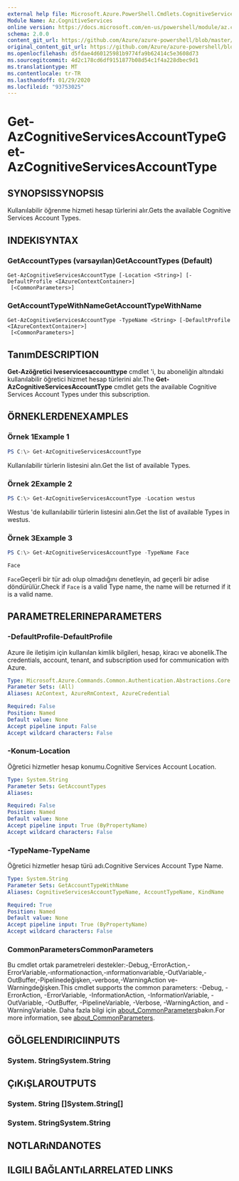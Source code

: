 ```yaml
---
external help file: Microsoft.Azure.PowerShell.Cmdlets.CognitiveServices.dll-Help.xml
Module Name: Az.CognitiveServices
online version: https://docs.microsoft.com/en-us/powershell/module/az.cognitiveservices/get-azcognitiveservicesaccounttype
schema: 2.0.0
content_git_url: https://github.com/Azure/azure-powershell/blob/master/src/CognitiveServices/CognitiveServices/help/Get-AzCognitiveServicesAccountType.md
original_content_git_url: https://github.com/Azure/azure-powershell/blob/master/src/CognitiveServices/CognitiveServices/help/Get-AzCognitiveServicesAccountType.md
ms.openlocfilehash: d5fdae4d60125981b9774fa9b62414c5e3608d73
ms.sourcegitcommit: 4d2c178cd6df9151877b08d54c1f4a228dbec9d1
ms.translationtype: MT
ms.contentlocale: tr-TR
ms.lasthandoff: 01/29/2020
ms.locfileid: "93753025"
---
```

# <span data-ttu-id="d5bb0-101">Get-AzCognitiveServicesAccountType</span><span class="sxs-lookup"><span data-stu-id="d5bb0-101">Get-AzCognitiveServicesAccountType</span></span>

## <span data-ttu-id="d5bb0-102">SYNOPSIS</span><span class="sxs-lookup"><span data-stu-id="d5bb0-102">SYNOPSIS</span></span>
<span data-ttu-id="d5bb0-103">Kullanılabilir öğrenme hizmeti hesap türlerini alır.</span><span class="sxs-lookup"><span data-stu-id="d5bb0-103">Gets the available Cognitive Services Account Types.</span></span>

## <span data-ttu-id="d5bb0-104">INDEKI</span><span class="sxs-lookup"><span data-stu-id="d5bb0-104">SYNTAX</span></span>

### <span data-ttu-id="d5bb0-105">GetAccountTypes (varsayılan)</span><span class="sxs-lookup"><span data-stu-id="d5bb0-105">GetAccountTypes (Default)</span></span>
```
Get-AzCognitiveServicesAccountType [-Location <String>] [-DefaultProfile <IAzureContextContainer>]
 [<CommonParameters>]
```

### <span data-ttu-id="d5bb0-106">GetAccountTypeWithName</span><span class="sxs-lookup"><span data-stu-id="d5bb0-106">GetAccountTypeWithName</span></span>
```
Get-AzCognitiveServicesAccountType -TypeName <String> [-DefaultProfile <IAzureContextContainer>]
 [<CommonParameters>]
```

## <span data-ttu-id="d5bb0-107">Tanım</span><span class="sxs-lookup"><span data-stu-id="d5bb0-107">DESCRIPTION</span></span>
<span data-ttu-id="d5bb0-108">**Get-Azöğretici Iveservicesaccounttype** cmdlet 'i, bu aboneliğin altındaki kullanılabilir öğretici hizmet hesap türlerini alır.</span><span class="sxs-lookup"><span data-stu-id="d5bb0-108">The **Get-AzCognitiveServicesAccountType** cmdlet gets the available Cognitive Services Account Types under this subscription.</span></span>

## <span data-ttu-id="d5bb0-109">ÖRNEKLERDEN</span><span class="sxs-lookup"><span data-stu-id="d5bb0-109">EXAMPLES</span></span>

### <span data-ttu-id="d5bb0-110">Örnek 1</span><span class="sxs-lookup"><span data-stu-id="d5bb0-110">Example 1</span></span>
```powershell
PS C:\> Get-AzCognitiveServicesAccountType
```

<span data-ttu-id="d5bb0-111">Kullanılabilir türlerin listesini alın.</span><span class="sxs-lookup"><span data-stu-id="d5bb0-111">Get the list of available Types.</span></span>

### <span data-ttu-id="d5bb0-112">Örnek 2</span><span class="sxs-lookup"><span data-stu-id="d5bb0-112">Example 2</span></span>
```powershell
PS C:\> Get-AzCognitiveServicesAccountType -Location westus
```

<span data-ttu-id="d5bb0-113">Westus 'de kullanılabilir türlerin listesini alın.</span><span class="sxs-lookup"><span data-stu-id="d5bb0-113">Get the list of available Types in westus.</span></span>

### <span data-ttu-id="d5bb0-114">Örnek 3</span><span class="sxs-lookup"><span data-stu-id="d5bb0-114">Example 3</span></span>
```powershell
PS C:\> Get-AzCognitiveServicesAccountType -TypeName Face

Face
```

<span data-ttu-id="d5bb0-115">`Face`Geçerli bir tür adı olup olmadığını denetleyin, ad geçerli bir adise döndürülür.</span><span class="sxs-lookup"><span data-stu-id="d5bb0-115">Check if `Face` is a valid Type name, the name will be returned if it is a valid name.</span></span>

## <span data-ttu-id="d5bb0-116">PARAMETRELERINE</span><span class="sxs-lookup"><span data-stu-id="d5bb0-116">PARAMETERS</span></span>

### <span data-ttu-id="d5bb0-117">-DefaultProfile</span><span class="sxs-lookup"><span data-stu-id="d5bb0-117">-DefaultProfile</span></span>
<span data-ttu-id="d5bb0-118">Azure ile iletişim için kullanılan kimlik bilgileri, hesap, kiracı ve abonelik.</span><span class="sxs-lookup"><span data-stu-id="d5bb0-118">The credentials, account, tenant, and subscription used for communication with Azure.</span></span>

```yaml
Type: Microsoft.Azure.Commands.Common.Authentication.Abstractions.Core.IAzureContextContainer
Parameter Sets: (All)
Aliases: AzContext, AzureRmContext, AzureCredential

Required: False
Position: Named
Default value: None
Accept pipeline input: False
Accept wildcard characters: False
```

### <span data-ttu-id="d5bb0-119">-Konum</span><span class="sxs-lookup"><span data-stu-id="d5bb0-119">-Location</span></span>
<span data-ttu-id="d5bb0-120">Öğretici hizmetler hesap konumu.</span><span class="sxs-lookup"><span data-stu-id="d5bb0-120">Cognitive Services Account Location.</span></span>

```yaml
Type: System.String
Parameter Sets: GetAccountTypes
Aliases:

Required: False
Position: Named
Default value: None
Accept pipeline input: True (ByPropertyName)
Accept wildcard characters: False
```

### <span data-ttu-id="d5bb0-121">-TypeName</span><span class="sxs-lookup"><span data-stu-id="d5bb0-121">-TypeName</span></span>
<span data-ttu-id="d5bb0-122">Öğretici hizmetler hesap türü adı.</span><span class="sxs-lookup"><span data-stu-id="d5bb0-122">Cognitive Services Account Type Name.</span></span>

```yaml
Type: System.String
Parameter Sets: GetAccountTypeWithName
Aliases: CognitiveServicesAccountTypeName, AccountTypeName, KindName

Required: True
Position: Named
Default value: None
Accept pipeline input: True (ByPropertyName)
Accept wildcard characters: False
```

### <span data-ttu-id="d5bb0-123">CommonParameters</span><span class="sxs-lookup"><span data-stu-id="d5bb0-123">CommonParameters</span></span>
<span data-ttu-id="d5bb0-124">Bu cmdlet ortak parametreleri destekler:-Debug,-ErrorAction,-ErrorVariable,-ınformationaction,-ınformationvariable,-OutVariable,-OutBuffer,-Pipelinedeğişken,-verbose,-WarningAction ve-Warningdeğişken.</span><span class="sxs-lookup"><span data-stu-id="d5bb0-124">This cmdlet supports the common parameters: -Debug, -ErrorAction, -ErrorVariable, -InformationAction, -InformationVariable, -OutVariable, -OutBuffer, -PipelineVariable, -Verbose, -WarningAction, and -WarningVariable.</span></span> <span data-ttu-id="d5bb0-125">Daha fazla bilgi için [about_CommonParameters](https://go.microsoft.com/fwlink/?LinkID=113216)bakın.</span><span class="sxs-lookup"><span data-stu-id="d5bb0-125">For more information, see [about_CommonParameters](https://go.microsoft.com/fwlink/?LinkID=113216).</span></span>

## <span data-ttu-id="d5bb0-126">GÖLGELENDIRICI</span><span class="sxs-lookup"><span data-stu-id="d5bb0-126">INPUTS</span></span>

### <span data-ttu-id="d5bb0-127">System. String</span><span class="sxs-lookup"><span data-stu-id="d5bb0-127">System.String</span></span>

## <span data-ttu-id="d5bb0-128">ÇıKıŞLAR</span><span class="sxs-lookup"><span data-stu-id="d5bb0-128">OUTPUTS</span></span>

### <span data-ttu-id="d5bb0-129">System. String []</span><span class="sxs-lookup"><span data-stu-id="d5bb0-129">System.String[]</span></span>

### <span data-ttu-id="d5bb0-130">System. String</span><span class="sxs-lookup"><span data-stu-id="d5bb0-130">System.String</span></span>

## <span data-ttu-id="d5bb0-131">NOTLARıNDA</span><span class="sxs-lookup"><span data-stu-id="d5bb0-131">NOTES</span></span>

## <span data-ttu-id="d5bb0-132">ILGILI BAĞLANTıLAR</span><span class="sxs-lookup"><span data-stu-id="d5bb0-132">RELATED LINKS</span></span>
